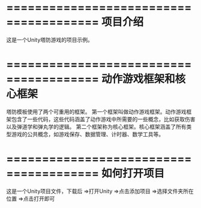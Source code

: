 =======================================
项目介绍
=======================================
这是一个Unity塔防游戏的项目示例。

=======================================
动作游戏框架和核心框架
=======================================
塔防模板使用了两个可重用的框架。
第一个框架叫做动作游戏框架。动作游戏框架包含了一些代码，这些代码涵盖了动作游戏中所需要的一些概念，比如获取伤害以及弹道学和弹丸学的逻辑。
第二个框架称为核心框架。核心框架涵盖了所有类型游戏的公共概念，如游戏保存、数据管理、计时器、数学工具等。

=======================================
如何打开项目
=======================================
这是一个Unity项目文件，下载后
=>打开Unity
=>点击添加项目
=>选择文件夹所在位置
=>点击打开即可

